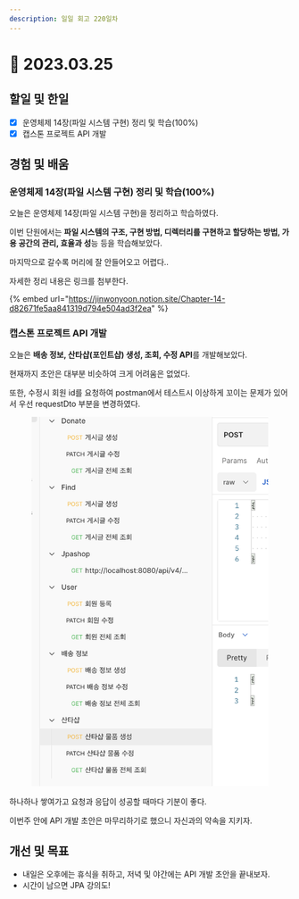 ```yaml
---
description: 일일 회고 220일차
---
```


# 🤨 2023.03.25

## 할일 및 한일&#x20;

* [x] 운영체제 14장(파일 시스템 구현) 정리 및 학습(100%)&#x20;
* [x] 캡스톤 프로젝트 API 개발&#x20;

## 경험 및 배움&#x20;

### 운영체제 14장(파일 시스템 구현) 정리 및 학습(100%)&#x20;

오늘은 운영체제 14장(파일 시스템 구현)을 정리하고 학습하였다.

이번 단원에서는 **파일 시스템의 구조, 구현 방법, 디렉터리를 구현하고 할당하는 방법, 가용 공간의 관리, 효율과 성**능 등을 학습해보았다.

마지막으로 갈수록 머리에 잘 안들어오고 어렵다..

자세한 정리 내용은 링크를 첨부한다.

{% embed url="https://jinwonyoon.notion.site/Chapter-14-d82671fe5aa841319d794e504ad3f2ea" %}

### 캡스톤 프로젝트 API 개발&#x20;

오늘은 **배송 정보, 산타샵(포인트샵) 생성, 조회, 수정 API**를 개발해보았다.

현재까지 초안은 대부분 비슷하여 크게 어려움은 없었다.

또한, 수정시 회원 id를 요청하여 postman에서 테스트시 이상하게 꼬이는 문제가 있어서 우선 requestDto 부분을 변경하였다.

<figure><img src="../.gitbook/assets/image (1).png" alt=""><figcaption></figcaption></figure>

하나하나 쌓여가고 요청과 응답이 성공할 때마다 기분이 좋다.

이번주 안에 API 개발 초안은 마무리하기로 했으니 자신과의 약속을 지키자.

## 개선 및 목표&#x20;

* 내일은 오후에는 휴식을 취하고, 저녁 및 야간에는 API 개발 초안을 끝내보자.&#x20;
* 시간이 남으면 JPA 강의도!&#x20;
